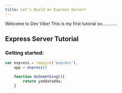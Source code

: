 ```yaml
---
title: Let's Build an Express Server!
---
```

Welcome to Dev Vibe! This is my first tutorial so............

## Express Server Tutorial

### Getting started:

``` javascript
var express = require('express'),
	app = express()
	
	function doSomething(){
		return yaddaYadda;
	}
```
